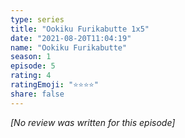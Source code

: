 ```yaml
---
type: series
title: "Ookiku Furikabutte 1x5"
date: "2021-08-20T11:04:19"
name: "Ookiku Furikabutte"
season: 1
episode: 5
rating: 4
ratingEmoji: "⭐️⭐️⭐️⭐️"
share: false
---
```


*[No review was written for this episode]*
